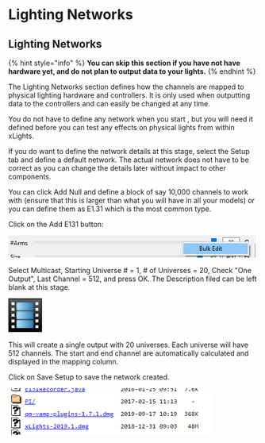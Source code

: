 # Lighting Networks

## Lighting Networks

{% hint style="info" %}
**You can skip this section if you have not have hardware yet, and do not plan to output data to your lights.**
{% endhint %}

The Lighting Networks section defines how the channels are mapped to physical lighting hardware and controllers. It is only used when outputting data to the controllers and can easily be changed at any time.

You do not have to define any network when you start , but you will need it defined before you can test any effects on physical lights from within xLights.

If you do want to define the network details at this stage, select the Setup tab and define a default network. The actual network does not have to be correct as you can change the details later without impact to other components.

You can click Add Null and define a block of say 10,000 channels to work with \(ensure that this is larger than what you will have in all your models\) or you can define them as E1.31 which is the most common type.

Click on the Add E131 button:

![](../../.gitbook/assets/image%20%28564%29.png)

Select Multicast, Starting Universe \# = 1, \# of Universes = 20, Check "One Output", Last Channel = 512, and press OK. The Description filed can be left blank at this stage.

![](../../.gitbook/assets/image%20%28303%29.png)

This will create a single output with 20 universes. Each universe will have 512 channels. The start and end channel are automatically calculated and displayed in the mapping column.

Click on Save Setup to save the network created.

![](../../.gitbook/assets/image%20%28567%29.png)

